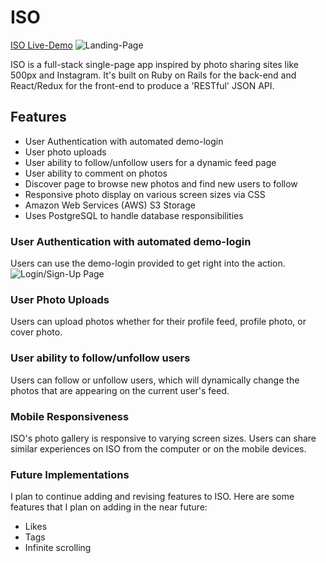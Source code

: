 # ISO

[ISO Live-Demo](https://iso-frame.herokuapp.com/)
![Landing-Page](https://github.com/ChristopherALee/ISO/blob/master/app/assets/images/screenshots/landing_page_ss.png?raw=true)

ISO is a full-stack single-page app inspired by photo sharing sites like 500px
and Instagram. It's built on Ruby on Rails for the back-end and React/Redux for the front-end to produce a 'RESTful' JSON API.

## Features
- User Authentication with automated demo-login
- User photo uploads
- User ability to follow/unfollow users for a dynamic feed page
- User ability to comment on photos
- Discover page to browse new photos and find new users to follow
- Responsive photo display on various screen sizes via CSS
- Amazon Web Services (AWS) S3 Storage
- Uses PostgreSQL to handle database responsibilities

### User Authentication with automated demo-login
Users can use the demo-login provided to get right into the action.
![Login/Sign-Up Page](https://github.com/ChristopherALee/ISO/blob/master/app/assets/images/screenshots/login_page.png?raw=true)

### User Photo Uploads
Users can upload photos whether for their profile feed, profile photo, or cover photo.

### User ability to follow/unfollow users
Users can follow or unfollow users, which will dynamically change the photos that are appearing on the current user's feed.

### Mobile Responsiveness
ISO's photo gallery is responsive to varying screen sizes. Users can share similar experiences on ISO from the computer or on the mobile devices.

### Future Implementations
I plan to continue adding and revising features to ISO.
Here are some features that I plan on adding in the near future:
- Likes
- Tags
- Infinite scrolling
